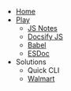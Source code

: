 * [Home](/)
* [Play](play/)
  * [JS Notes](play/test.npm/)
  * [Docsify JS](play/test.docsify/docs/)
  * [Babel](play/test.babel/)
  * [ESDoc](play/test.esdoc/)
* Solutions
  * Quick CLI
  * [Walmart](sol/walmart.md)
